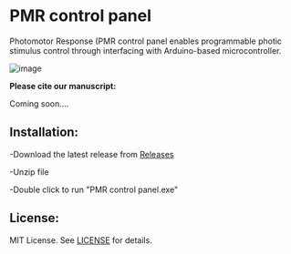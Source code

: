 # PMR control panel
Photomotor Response (PMR control panel enables programmable photic stimulus control through interfacing with Arduino-based microcontroller.

![image](https://user-images.githubusercontent.com/49441654/137485205-9662aee2-a87d-471b-9ff2-5248a4b0aa1b.png)


**Please cite our manuscript:**

Coming soon....


Installation:
------------

-Download the latest release from [Releases](https://github.com/Ayanaminn/PMR-control-panel/releases)

-Unzip file

-Double click to run "PMR control panel.exe"



License:
------------

MIT License. See [LICENSE](https://github.com/Ayanaminn/PMR-control-panel/blob/master/LICENSE) for details.
